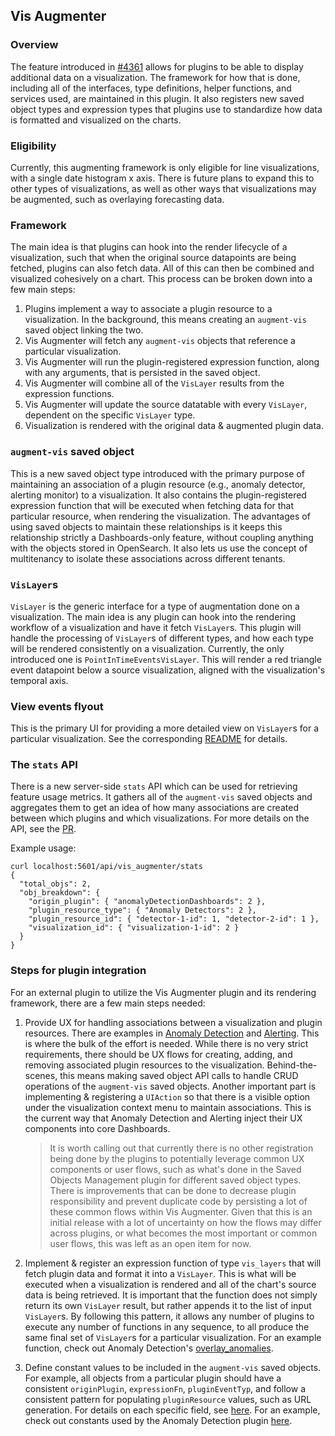 ## Vis Augmenter

### Overview

The feature introduced in [#4361](https://github.com/opensearch-project/OpenSearch-Dashboards/pull/4361) allows for plugins to be able to display additional data on a visualization. The framework for how that is done, including all of the interfaces, type definitions, helper functions, and services used, are maintained in this plugin. It also registers new saved object types and expression types that plugins use to standardize how data is formatted and visualized on the charts.

### Eligibility

Currently, this augmenting framework is only eligible for line visualizations, with a single date histogram x axis. There is future plans to expand this to other types of visualizations, as well as other ways that visualizations may be augmented, such as overlaying forecasting data.

### Framework

The main idea is that plugins can hook into the render lifecycle of a visualization, such that when the original source datapoints are being fetched, plugins can also fetch data. All of this can then be combined and visualized cohesively on a chart. This process can be broken down into a few main steps:

1. Plugins implement a way to associate a plugin resource to a visualization. In the background, this means creating an `augment-vis` saved object linking the two.
2. Vis Augmenter will fetch any `augment-vis` objects that reference a particular visualization.
3. Vis Augmenter will run the plugin-registered expression function, along with any arguments, that is persisted in the saved object.
4. Vis Augmenter will combine all of the `VisLayer` results from the expression functions.
5. Vis Augmenter will update the source datatable with every `VisLayer`, dependent on the specific `VisLayer` type.
6. Visualization is rendered with the original data & augmented plugin data.

### `augment-vis` saved object

This is a new saved object type introduced with the primary purpose of maintaining an association of a plugin resource (e.g., anomaly detector, alerting monitor) to a visualization. It also contains the plugin-registered expression function that will be executed when fetching data for that particular resource, when rendering the visualization. The advantages of using saved objects to maintain these relationships is it keeps this relationship strictly a Dashboards-only feature, without coupling anything with the objects stored in OpenSearch. It also lets us use the concept of multitenancy to isolate these associations across different tenants.

### `VisLayer`s

`VisLayer` is the generic interface for a type of augmentation done on a visualization. The main idea is any plugin can hook into the rendering workflow of a visualization and have it fetch `VisLayer`s. This plugin will handle the processing of `VisLayer`s of different types, and how each type will be rendered consistently on a visualization. Currently, the only introduced one is `PointInTimeEventsVisLayer`. This will render a red triangle event datapoint below a source visualization, aligned with the visualization's temporal axis.

### View events flyout

This is the primary UI for providing a more detailed view on `VisLayer`s for a particular visualization. See the corresponding [README](src/plugins/vis_augmenter/public/view_events_flyout/README.md) for details.

### The `stats` API

There is a new server-side `stats` API which can be used for retrieving feature usage metrics. It gathers all of the `augment-vis` saved objects and aggregates them to get an idea of how many associations are created between which plugins and which visualizations. For more details on the API, see the [PR](https://github.com/opensearch-project/OpenSearch-Dashboards/pull/4006).

Example usage:

```
curl localhost:5601/api/vis_augmenter/stats
{
  "total_objs": 2,
  "obj_breakdown": {
    "origin_plugin": { "anomalyDetectionDashboards": 2 },
    "plugin_resource_type": { "Anomaly Detectors": 2 },
    "plugin_resource_id": { "detector-1-id": 1, "detector-2-id": 1 },
    "visualization_id": { "visualization-1-id": 2 }
  }
}
```

### Steps for plugin integration

For an external plugin to utilize the Vis Augmenter plugin and its rendering framework, there are a few main steps needed:

1. Provide UX for handling associations between a visualization and plugin resources. There are examples in [Anomaly Detection](https://github.com/opensearch-project/anomaly-detection-dashboards-plugin/issues/400) and [Alerting](https://github.com/opensearch-project/alerting-dashboards-plugin/issues/457). This is where the bulk of the effort is needed. While there is no very strict requirements, there should be UX flows for creating, adding, and removing associated plugin resources to the visualization. Behind-the-scenes, this means making saved object API calls to handle CRUD operations of the `augment-vis` saved objects. Another important part is implementing & registering a `UIAction` so that there is a visible option under the visualization context menu to maintain associations. This is the current way that Anomaly Detection and Alerting inject their UX components into core Dashboards.

   > It is worth calling out that currently there is no other registration being done by the plugins to potentially leverage common UX components or user flows, such as what's done in the Saved Objects Management plugin for different saved object types. There is improvements that can be done to decrease plugin responsibility and prevent duplicate code by persisting a lot of these common flows within Vis Augmenter. Given that this is an initial release with a lot of uncertainty on how the flows may differ across plugins, or what becomes the most important or common user flows, this was left as an open item for now.

2. Implement & register an expression function of type `vis_layers` that will fetch plugin data and format it into a `VisLayer`. This is what will be executed when a visualization is rendered and all of the chart's source data is being retrieved. It is important that the function does not simply return its own `VisLayer` result, but rather appends it to the list of input `VisLayer`s. By following this pattern, it allows any number of plugins to execute any number of functions in any sequence, to all produce the same final set of `VisLayer`s for a particular visualization. For an example function, check out Anomaly Detection's [overlay_anomalies](https://github.com/opensearch-project/anomaly-detection-dashboards-plugin/blob/main/public/expressions/overlay_anomalies.ts).

3. Define constant values to be included in the `augment-vis` saved objects. For example, all objects from a particular plugin should have a consistent `originPlugin`, `expressionFn`, `pluginEventTyp`, and follow a consistent pattern for populating `pluginResource` values, such as URL generation. For details on each specific field, see [here](https://github.com/opensearch-project/OpenSearch-Dashboards/blob/main/src/plugins/vis_augmenter/public/types.ts). For an example, check out constants used by the Anomaly Detection plugin [here](https://github.com/opensearch-project/anomaly-detection-dashboards-plugin/blob/main/public/expressions/constants.ts).
